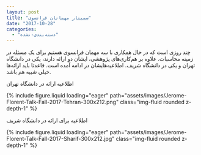 ```yaml
---
layout: post
title: "سمینار مهمانان فرانسوی"
date: "2017-10-28"
categories: 
  - "دسته‌بندی-نشده"
---
```


چند روزی است که در حال همکاری با سه مهمان فرانسوی هستیم برای یک مسئله در زمینه محاسبات. علاوه بر هم‌کاری‌های پژوهشی، ایشان دو ارائه دارند، یکی در دانشگاه تهران و یکی در دانشگاه شریف. اطلاعیه‌هایشان در ادامه آمده است. قاعدتا باید ارائه‌ها خیلی شبیه هم باشد.

اطلاعیه ارائه در دانشگاه تهران

{% include figure.liquid loading="eager" path="assets/images/Jerome-Florent-Talk-Fall-2017-Tehran-300x212.png" class="img-fluid rounded z-depth-1" %}

اطلاعیه برای ارائه در دانشگاه شریف

{% include figure.liquid loading="eager" path="assets/images/Jerome-Florent-Talk-Fall-2017-Sharif-300x212.jpg" class="img-fluid rounded z-depth-1" %}
